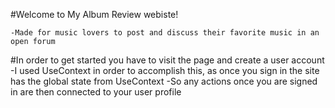#Welcome to My Album Review webiste!

    -Made for music lovers to post and discuss their favorite music in an open forum

#In order to get started you have to visit the page and create a user account
    -I used UseContext in order to accomplish this, as once you sign in the site has the global state from UseContext
    -So any actions once you are signed in are then connected to your user profile 
